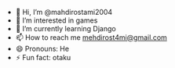 - 👋 Hi, I’m @mahdirostami2004
- 👀 I’m interested in games
- 🌱 I’m currently learning Django
- 📫 How to reach me mehdirost4mi@gmail.com
- 😄 Pronouns: He
- ⚡ Fun fact: otaku

<!---
mahdirostami2004/mahdirostami2004 is a ✨ special ✨ repository because its `README.md` (this file) appears on your GitHub profile.
You can click the Preview link to take a look at your changes.
--->
